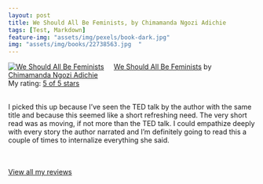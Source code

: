 ```yaml
---
layout: post
title: We Should All Be Feminists, by Chimamanda Ngozi Adichie             
tags: [Test, Markdown]
feature-img: "assets/img/pexels/book-dark.jpg"             
img: "assets/img/books/22738563.jpg  "
---
```

             
<a href= "https://www.goodreads.com/book/show/22738563-we-should-all-be-feminists" style= "float: left; padding-right: 20px"><img border="0" alt= "We Should All Be Feminists" src= "https://images.gr-assets.com/books/1430821222m/22738563.jpg" /></a><a href="https://www.goodreads.com/book/show/22738563-we-should-all-be-feminists">We Should All Be Feminists</a> by <a href="https://www.goodreads.com/author/show/11291.Chimamanda_Ngozi_Adichie">Chimamanda Ngozi Adichie</a><br/> My rating: <a href="https://www.goodreads.com/review/show/2294492755"> 5 of 5 stars</a><br /><br />


I picked this up because I’ve seen the TED talk by the author with the same title and because this seemed like a short refreshing need. The very short read was as moving, if not more than the TED talk. I could empathize deeply with every story the author narrated and I’m definitely going to read this a couple of times to internalize everything she said.

<br/><br/><a href="https://www.goodreads.com/review/list/16616412-nandita-damaraju">View all my reviews</a>